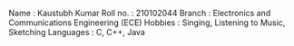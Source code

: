 Name : Kaustubh Kumar
Roll no. : 210102044
Branch : Electronics and Communications Engineering (ECE)
Hobbies : Singing, Listening to Music, Sketching
Languages : C, C++, Java
